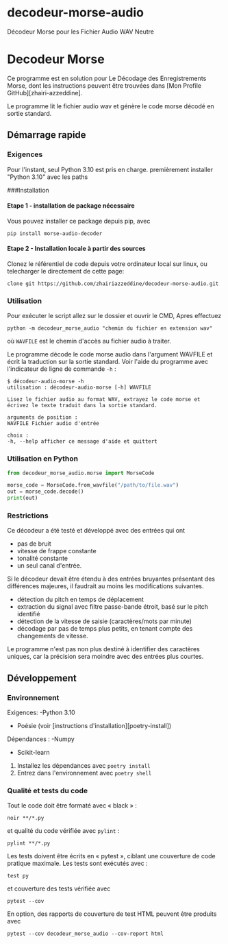 # decodeur-morse-audio
Décodeur Morse pour les Fichier Audio WAV Neutre



# Decodeur Morse

Ce programme est en solution pour Le Décodage des Enregistrements Morse, dont les instructions peuvent être trouvées dans [Mon Profile GitHub][zhairi-azzeddine].

Le programme lit le fichier audio wav et génère le code morse décodé en sortie standard.

## Démarrage rapide

### Exigences
Pour l'instant, seul Python 3.10 est pris en charge. premièrement installer  "Python 3.10" avec les paths

###Installation

#### Etape 1 - installation de package nécessaire

Vous pouvez installer ce package depuis pip, avec

    pip install morse-audio-decoder

#### Etape 2 - Installation locale à partir des sources

Clonez le référentiel de code depuis votre ordinateur local sur linux, ou telecharger le directement de cette page:

    clone git https://github.com/zhairiazzeddine/decodeur-morse-audio.git

### Utilisation

Pour exécuter le script allez sur le dossier et ouvrir le CMD, Apres effectuez

    python -m decodeur_morse_audio "chemin du fichier en extension wav"

    

où `WAVFILE` est le chemin d'accès au fichier audio à traiter.

Le programme décode le code morse audio dans l'argument WAVFILE et écrit la traduction sur la sortie standard.
Voir l'aide du programme avec l'indicateur de ligne de commande `-h` :

    $ décodeur-audio-morse -h
    utilisation : décodeur-audio-morse [-h] WAVFILE

    Lisez le fichier audio au format WAV, extrayez le code morse et écrivez le texte traduit dans la sortie standard.

    arguments de position :
    WAVFILE Fichier audio d'entrée

    choix :
    -h, --help afficher ce message d'aide et quittert

### Utilisation en Python

```python
from decodeur_morse_audio.morse import MorseCode

morse_code = MorseCode.from_wavfile("/path/to/file.wav")
out = morse_code.decode()
print(out)
```



### Restrictions

Ce décodeur a été testé et développé avec des entrées qui ont
- pas de bruit
- vitesse de frappe constante
- tonalité constante
- un seul canal d'entrée.

Si le décodeur devait être étendu à des entrées bruyantes présentant des différences majeures, il faudrait au moins les modifications suivantes.
- détection du pitch en temps de déplacement
- extraction du signal avec filtre passe-bande étroit, basé sur le pitch identifié
- détection de la vitesse de saisie (caractères/mots par minute)
- décodage par pas de temps plus petits, en tenant compte des changements de vitesse.

Le programme n'est pas non plus destiné à identifier des caractères uniques, car la précision sera moindre avec des entrées plus courtes.

## Développement

### Environnement

Exigences:
-Python 3.10
- Poésie (voir [instructions d'installation][poetry-install])

Dépendances :
-Numpy
- Scikit-learn

1. Installez les dépendances avec `poetry install`
2. Entrez dans l'environnement avec `poetry shell`


### Qualité et tests du code

Tout le code doit être formaté avec « black » :

    noir **/*.py

et qualité du code vérifiée avec `pylint` :

    pylint **/*.py

Les tests doivent être écrits en « pytest », ciblant une couverture de code pratique maximale. Les tests sont exécutés avec :

    test py

et couverture des tests vérifiée avec

    pytest --cov

En option, des rapports de couverture de test HTML peuvent être produits avec

    pytest --cov decodeur_morse_audio --cov-report html

